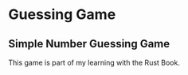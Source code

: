 # Guessing Game

## Simple Number Guessing Game 

This game is part of my learning with the Rust Book.
